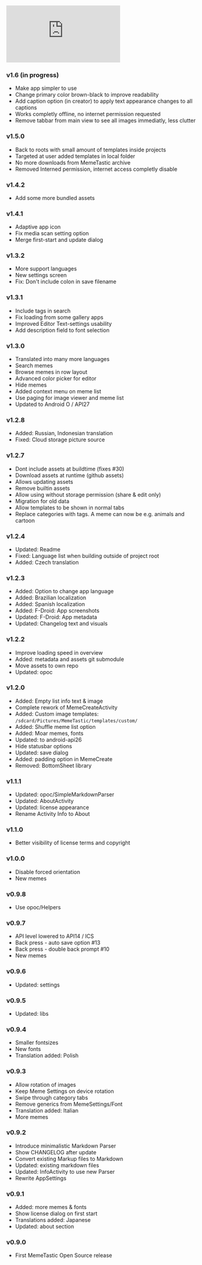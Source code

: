 ![](https://test.gsantner.net/matomo/piwik.php?action_name=inapp_changelog&idsite=2&rec=1&urlref=https%3A%2F%2Fgithub.com%2Fgsantner%2Fmemetastic%2FCHANGELOG.md&_cvar=%7B%221%22%3A%5B%22source%22%2C%22changelog%22%5D%2C%222%22%3A%5B%22project%22%2C%22memetastic%22%5D%2C%223%22%3A%5B%22packageid%22%2C%22io.github.gsantner.memetastic%22%5D%2C%224%22%3A%5B%22referrer%22%2C%22https%3A%2F%2Fgithub.com%2Fgsantner%2Fmemetastic%2FCHANGELOG.md%22%5D%7D)


### v1.6 (in progress)
- Make app simpler to use
- Change primary color brown-black to improve readability
- Add caption option (in creator) to apply text appearance changes to all captions
- Works completly offline, no internet permission requested
- Remove tabbar from main view to see all images immediatly, less clutter

### v1.5.0
- Back to roots with small amount of templates inside projects
- Targeted at user added templates in local folder
- No more downloads from MemeTastic archive
- Removed Interned permission, internet access completly disable

### v1.4.2
- Add some more bundled assets

### v1.4.1
- Adaptive app icon
- Fix media scan setting option
- Merge first-start and update dialog

### v1.3.2
- More support languages
- New settings screen
- Fix: Don't include colon in save filename

### v1.3.1
- Include tags in search
- Fix loading from some gallery apps
- Improved Editor Text-settings usability
- Add description field to font selection

### v1.3.0
- Translated into many more languages
- Search memes
- Browse memes in row layout
- Advanced color picker for editor
- Hide memes
- Added context menu on meme list
- Use paging for image viewer and meme list
- Updated to Android O / API27

### v1.2.8
- Added: Russian, Indonesian translation
- Fixed: Cloud storage picture source

### v1.2.7
- Dont include assets at buildtime (fixes #30)
- Download assets at runtime (github assets)
- Allows updating assets
- Remove builtin assets
- Allow using without storage permission (share & edit only)
- Migration for old data
- Allow templates to be shown in normal tabs
- Replace categories with tags. A meme can now be e.g. animals and cartoon

### v1.2.4
- Updated: Readme
- Fixed: Language list when building outside of project root
- Added: Czech translation

### v1.2.3
- Added: Option to change app language
- Added: Brazilian localization
- Added: Spanish localization
- Added: F-Droid: App screenshots
- Updated: F-Droid: App metadata
- Updated: Changelog text and visuals

### v1.2.2
- Improve loading speed in overview
- Added: metadata and assets git submodule
- Move assets to own repo
- Updated: opoc

### v1.2.0
- Added: Empty list info text & image
- Complete rework of MemeCreateActivity
- Added: Custom image templates: `/sdcard/Pictures/MemeTastic/templates/custom/`
- Added: Shuffle meme list option
- Added: Moar memes, fonts
- Updated: to android-api26
- Hide statusbar options
- Updated: save dialog
- Added: padding option in MemeCreate
- Removed: BottomSheet library

### v1.1.1
- Updated: opoc/SimpleMarkdownParser
- Updated: AboutActivity
- Updated: license appearance
- Rename Activity Info to About

### v1.1.0
- Better visibility of license terms and copyright

### v1.0.0
- Disable forced orientation
- New memes

### v0.9.8
- Use opoc/Helpers

### v0.9.7
- API level lowered to API14 / ICS
- Back press - auto save option #13
- Back press - double back prompt #10
- New memes 

### v0.9.6
- Updated: settings

### v0.9.5
- Updated: libs

### v0.9.4
- Smaller fontsizes
- New fonts
- Translation added: Polish

### v0.9.3
- Allow rotation of images
- Keep Meme Settings on device rotation
- Swipe through category tabs
- Remove generics from MemeSettings/Font
- Translation added: Italian
- More memes

### v0.9.2
- Introduce minimalistic Markdown Parser
- Show CHANGELOG after update
- Convert existing Markup files to Markdown
- Updated: existing markdown files
- Updated: InfoActivity to use new Parser
- Rewrite AppSettings

### v0.9.1
- Added: more memes & fonts
- Show license dialog on first start
- Translations added: Japanese
- Updated: about section

### v0.9.0
- First MemeTastic Open Source release
